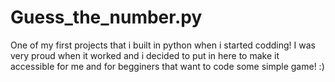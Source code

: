 # Guess_the_number.py

One of my first projects that i built in python when i started codding! I was very proud when it worked and i decided to put in here to make it accessible for me and for begginers that want to code some simple game! :)
